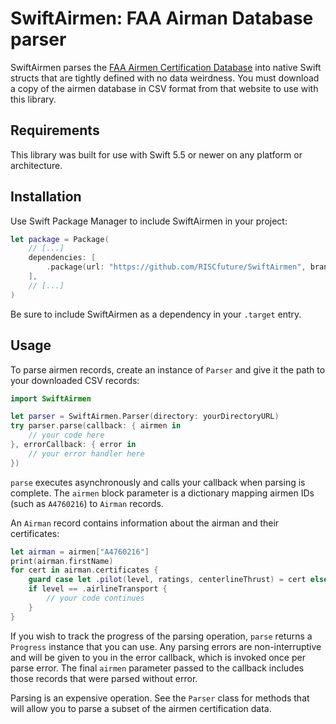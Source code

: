 # SwiftAirmen: FAA Airman Database parser

SwiftAirmen parses the
[FAA Airmen Certification Database](https://www.faa.gov/licenses_certificates/airmen_certification/releasable_airmen_download/)
into native Swift structs that are tightly defined with no data weirdness. You
must download a copy of the airmen database in CSV format from that website to
use with this library.

## Requirements

This library was built for use with Swift 5.5 or newer on any platform or
architecture.

## Installation

Use Swift Package Manager to include SwiftAirmen in your project:

``` swift
let package = Package(
    // [...]
    dependencies: [
        .package(url: "https://github.com/RISCfuture/SwiftAirmen", branch: "master")
    ],
    // [...]
)
```

Be sure to include SwiftAirmen as a dependency in your `.target` entry.

## Usage

To parse airmen records, create an instance of `Parser` and give it the path to
your downloaded CSV records:

``` swift
import SwiftAirmen

let parser = SwiftAirmen.Parser(directory: yourDirectoryURL)
try parser.parse(callback: { airmen in
    // your code here
}, errorCallback: { error in
    // your error handler here
})
```

`parse` executes asynchronously and calls your callback when parsing is
complete. The `airmen` block parameter is a dictionary mapping airmen IDs (such
as `A4760216`) to `Airman` records.

An `Airman` record contains information about the airman and their certificates:

``` swift
let airman = airmen["A4760216"]
print(airman.firstName)
for cert in airman.certificates {
    guard case let .pilot(level, ratings, centerlineThrust) = cert else { continue }
    if level == .airlineTransport {
        // your code continues
    }
}
```

If you wish to track the progress of the parsing operation, `parse`
returns a `Progress` instance that you can use. Any parsing errors are
non-interruptive and will be given to you in the error callback, which is
invoked once per parse error. The final `airmen` parameter passed to the
callback includes those records that were parsed without error.

Parsing is an expensive operation. See the `Parser` class for methods that will
allow you to parse a subset of the airmen certification data.
